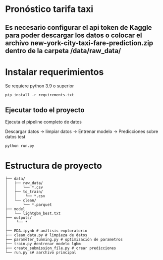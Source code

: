 # Pronóstico tarifa taxi 


## Es necesario configurar el api token de Kaggle para poder descargar los datos o colocar el archivo new-york-city-taxi-fare-prediction.zip dentro de la carpeta /data/raw_data/

# Instalar requerimientos

Se requiere python 3.9 o superior

```
pip install -r requirements.txt
```

## Ejecutar todo el proyecto
Ejecuta el pipeline completo de datos

Descargar datos -> limpiar datos -> 
    Entrenar modelo -> Predicciones sobre datos test

```
python run.py
```

# Estructura de proyecto

```
├── data/
│   ├── raw_data/
│   │   └── *.csv
│   ├── to_train/
│   │    └── *.csv
│   └── clean/
│       └── *.parquet
├── model
│   └── lightgbm_best.txt
├── outputs/
│    └── *
│
├── EDA.ipynb # análisis exploratorio
├── clean_data.py # limpieza de datos
├── parameter_tunning.py # optimización de parametros
├── train.py #entrenar modelo lgbm
├── create_submission_file.py # crear predicciones
└── run.py s# aarchivo principal

```


